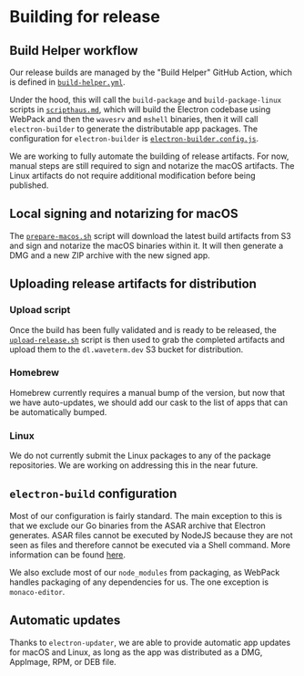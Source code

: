 # Building for release

## Build Helper workflow

Our release builds are managed by the "Build Helper" GitHub Action, which is defined 
in [`build-helper.yml`](../.github/workflows/build-helper.yml).

Under the hood, this will call the `build-package` and `build-package-linux` scripts in
[`scripthaus.md`](../scripthaus.md), which will build the Electron codebase using
WebPack and then the `wavesrv` and `mshell` binaries, then it will call `electron-builder`
to generate the distributable app packages. The configuration for `electron-builder`
is [`electron-builder.config.js`](../electron-builder.config.js).

We are working to fully automate the building of release artifacts. For now,
manual steps are still required to sign and notarize the macOS artifacts. The
Linux artifacts do not require additional modification before being published.

## Local signing and notarizing for macOS

The [`prepare-macos.sh`](./prepare-macos.sh) script will download the latest build
artifacts from S3 and sign and notarize the macOS binaries within it. It will then
generate a DMG and a new ZIP archive with the new signed app.

## Uploading release artifacts for distribution

### Upload script

Once the build has been fully validated and is ready to be released, the
[`upload-release.sh`](./upload-release.sh) script is then used to grab the completed
artifacts and upload them to the `dl.waveterm.dev` S3 bucket for distribution.

### Homebrew

Homebrew currently requires a manual bump of the version, but now that we have auto-updates,
we should add our cask to the list of apps that can be automatically bumped.

### Linux

We do not currently submit the Linux packages to any of the package repositories. We
are working on addressing this in the near future.

## `electron-build` configuration

Most of our configuration is fairly standard. The main exception to this is that we exclude
our Go binaries from the ASAR archive that Electron generates. ASAR files cannot be executed
by NodeJS because they are not seen as files and therefore cannot be executed via a Shell
command. More information can be found
[here](https://www.electronjs.org/docs/latest/tutorial/asar-archives#executing-binaries-inside-asar-archive).

We also exclude most of our `node_modules` from packaging, as WebPack handles packaging
of any dependencies for us. The one exception is `monaco-editor`.

## Automatic updates

Thanks to `electron-updater`, we are able to provide automatic app updates for macOS and Linux,
as long as the app was distributed as a DMG, AppImage, RPM, or DEB file.
